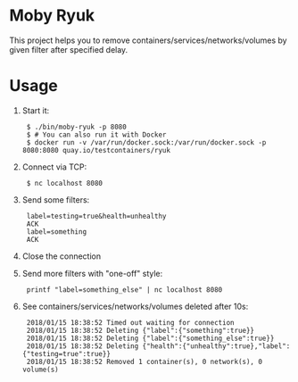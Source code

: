 # Moby Ryuk

This project helps you to remove containers/services/networks/volumes by given filter after specified delay.

# Usage

1. Start it:

        $ ./bin/moby-ryuk -p 8080
        $ # You can also run it with Docker
        $ docker run -v /var/run/docker.sock:/var/run/docker.sock -p 8080:8080 quay.io/testcontainers/ryuk

1. Connect via TCP:

        $ nc localhost 8080

1. Send some filters:

        label=testing=true&health=unhealthy
        ACK
        label=something
        ACK

1. Close the connection

1. Send more filters with "one-off" style:

        printf "label=something_else" | nc localhost 8080

1. See containers/services/networks/volumes deleted after 10s:

        2018/01/15 18:38:52 Timed out waiting for connection
        2018/01/15 18:38:52 Deleting {"label":{"something":true}}
        2018/01/15 18:38:52 Deleting {"label":{"something_else":true}}
        2018/01/15 18:38:52 Deleting {"health":{"unhealthy":true},"label":{"testing=true":true}}
        2018/01/15 18:38:52 Removed 1 container(s), 0 network(s), 0 volume(s)
